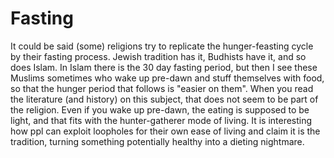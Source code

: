# Fasting

It could be said (some) religions try to replicate the hunger-feasting
cycle by their fasting process. Jewish tradition has it, Budhists have
it, and so does Islam. In Islam there is the 30 day fasting period,
but then I see these Muslims sometimes who wake up pre-dawn and stuff
themselves with food, so that the hunger period that follows is
"easier on them". When you read the literature (and history) on this
subject, that does not seem to be part of the religion. Even if you
wake up pre-dawn, the eating is supposed to be light, and that fits
with the hunter-gatherer mode of living. It is interesting how ppl can
exploit loopholes for their own ease of living and claim it is the
tradition, turning something potentially healthy into a dieting
nightmare.













